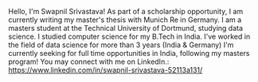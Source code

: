 Hello, I'm Swapnil Srivastava! As part of a scholarship opportunity, I am currently writing my master's thesis with Munich Re in Germany. I am a masters student at the Technical University of Dortmund, studying data science. I studied computer science for my B.Tech in India. I've worked in the field of data science for more than 3 years (India & Germany)
I'm currently seeking for full time opportunities in India, following my masters program! You may connect with me on LinkedIn.: https://www.linkedin.com/in/swapnil-srivastava-52113a131/


<!---
Swapnil-1208/Swapnil-1208 is a ✨ special ✨ repository because its `README.md` (this file) appears on your GitHub profile.
You can click the Preview link to take a look at your changes.
--->
